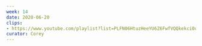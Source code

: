 ```yaml
---
week: 14
date: 2020-06-20
clips: 
- https://www.youtube.com/playlist?list=PLFN06HtuzHeeYU6Z6FwfVQQkekci0uenG
curator: Corey
---
```

